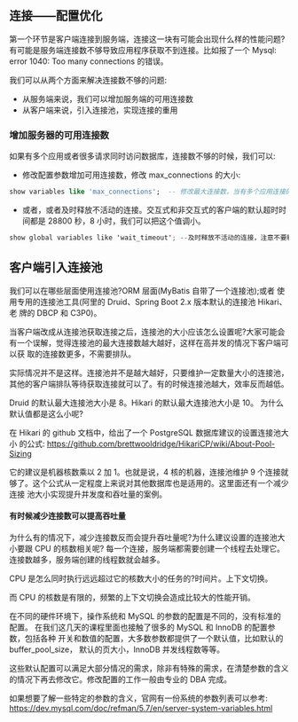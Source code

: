 ## 连接——配置优化

第一个环节是客户端连接到服务端，连接这一块有可能会出现什么样的性能问题? 有可能是服务端连接数不够导致应用程序获取不到连接。比如报了一个 Mysql: error 1040: Too many connections 的错误。

我们可以从两个方面来解决连接数不够的问题:

- 从服务端来说，我们可以增加服务端的可用连接数
- 从客户端来说，引入连接池，实现连接的重用

### 增加服务器的可用连接数

如果有多个应用或者很多请求同时访问数据库，连接数不够的时候，我们可以:

- 修改配置参数增加可用连接数，修改 max_connections 的大小:

```sql
show variables like 'max_connections';  -- 修改最大连接数，当有多个应用连接的时候
```

- 或者，或者及时释放不活动的连接。交互式和非交互式的客户端的默认超时时
  间都是 28800 秒，8 小时，我们可以把这个值调小。

```java
show global variables like 'wait_timeout'; --及时释放不活动的连接，注意不要释放连接池还在使用的连接
```

## 客户端引入连接池

我们可以在哪些层面使用连接池?ORM 层面(MyBatis 自带了一个连接池);或者 使用专用的连接池工具(阿里的 Druid、Spring Boot 2.x 版本默认的连接池 Hikari、老 牌的 DBCP 和 C3P0)。

当客户端改成从连接池获取连接之后，连接池的大小应该怎么设置呢?大家可能会 有一个误解，觉得连接池的最大连接数越大越好，这样在高并发的情况下客户端可以获 取的连接数更多，不需要排队。

实际情况并不是这样。连接池并不是越大越好，只要维护一定数量大小的连接池， 其他的客户端排队等待获取连接就可以了。有的时候连接池越大，效率反而越低。

Druid 的默认最大连接池大小是 8。Hikari 的默认最大连接池大小是 10。 为什么默认值都是这么小呢?

在 Hikari 的 github 文档中，给出了一个 PostgreSQL 数据库建议的设置连接池大小
的公式:
https://github.com/brettwooldridge/HikariCP/wiki/About-Pool-Sizing

它的建议是机器核数乘以 2 加 1。也就是说，4 核的机器，连接池维护 9 个连接就 够了。这个公式从一定程度上来说对其他数据库也是适用的。这里面还有一个减少连接 池大小实现提升并发度和吞吐量的案例。

#### 有时候减少连接数可以提高吞吐量

为什么有的情况下，减少连接数反而会提升吞吐量呢?为什么建议设置的连接池大 小要跟 CPU 的核数相关呢?
每一个连接，服务端都需要创建一个线程去处理它。连接数越多，服务端创建的线程数就会越多。

CPU 是怎么同时执行远远超过它的核数大小的任务的?时间片。上下文切换。

而 CPU 的核数是有限的，频繁的上下文切换会造成比较大的性能开销。

在不同的硬件环境下，操作系统和 MySQL 的参数的配置是不同的，没有标准的配置。
在我们这几天的课程里面也接触了很多的 MySQL 和 InnoDB 的配置参数，包括各种 开关和数值的配置，大多数参数都提供了一个默认值，比如默认的 buffer_pool_size， 默认的页大小，InnoDB 并发线程数等等。

这些默认配置可以满足大部分情况的需求，除非有特殊的需求，在清楚参数的含义 的情况下再去修改它。修改配置的工作一般由专业的 DBA 完成。

如果想要了解一些特定的参数的含义，官网有一份系统的参数列表可以参考:
https://dev.mysql.com/doc/refman/5.7/en/server-system-variables.html